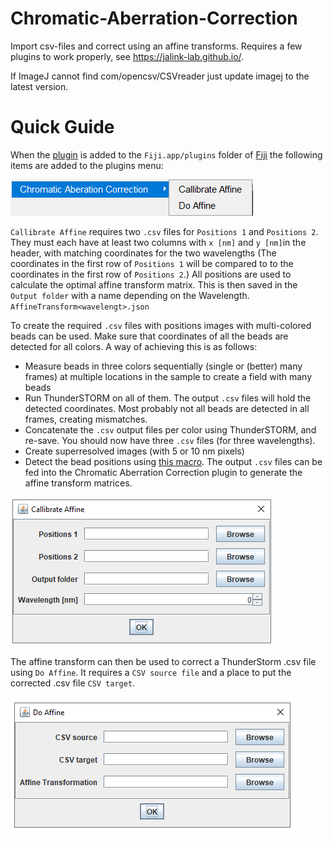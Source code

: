 # Chromatic-Aberration-Correction
Import csv-files and correct using an affine transforms.
Requires a few plugins to work properly, see https://jalink-lab.github.io/.

If ImageJ cannot find com/opencsv/CSVreader just update imagej to the latest version.

# Quick Guide
When the [plugin](https://github.com/Jalink-lab/Chromatic-Aberration-Correction/releases) is added to the `Fiji.app/plugins` folder of [Fiji](https://fiji.sc/) the following items are added to the plugins menu:

![menu](img/screenshot1.PNG)

`Callibrate Affine` requires two `.csv` files for `Positions 1` and `Positions 2`. They must each have at least two columns with `x [nm]` and `y [nm]`in the header, with matching coordinates for the two wavelengths (The coordinates in the first row of `Positions 1` will be compared to to the coordinates in the first row of `Positions 2`.) All positions are used to calculate the optimal affine transform matrix. This is then saved in the `Output folder` with a name depending on the Wavelength. `AffineTransform<wavelengt>.json`

To create the required `.csv` files with positions images with multi-colored beads can be used. Make sure that coordinates of all the beads are detected for all colors. A way of achieving this is as follows:
- Measure beads in three colors sequentially (single or (better) many frames) at multiple locations in the sample to create a field with many beads
- Run ThunderSTORM on all of them. The output `.csv` files will hold the detected coordinates. Most probably not all beads are detected in all frames, creating mismatches.
- Concatenate the `.csv` output files per color using ThunderSTORM, and re-save. You should now have three `.csv` files (for three wavelengths).
- Create superresolved images (with 5 or 10 nm pixels)
- Detect the bead positions using [this macro](https://github.com/Jalink-lab/Chromatic-Aberration-Correction/blob/master/ChromCorr_retrieve_3ch_beads_coords_from_image.ijm). The output `.csv` files can be fed into the Chromatic Aberration Correction plugin to generate the affine transform matrices.

![menu](img/screenshot2.PNG)

The affine transform can then be used to correct a ThunderStorm .csv file using `Do Affine`. It requires a `CSV source file` and a place to put the corrected .csv file `CSV target`. 

![menu](img/screenshot3.PNG)
